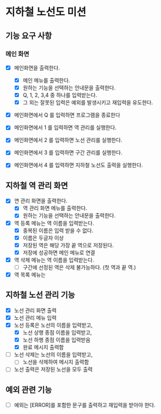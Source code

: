 # 지하철 노선도 미션

## 기능 요구 사항

### 메인 화면

- [x] 메인화면을 출력한다.
  - [x] 메인 메뉴를 출력한다.
  - [x] 원하는 기능을 선택하는 안내문을 출력한다.
  - [x] Q, 1, 2, 3,4 중 하나를 입력받는다.
  - [x] 그 외는 잘못된 입력은 예외를 발생시키고 재입력을 유도한다.
- [x] 메인화면에서 Q 를 입력하면 프로그램을 종료한다
- [x] 메인화면에서 1 를 입력하면 역 관리를 실행한다.
- [x] 메인화면에서 2 를 입력하면 노선 관리를 실행한다.
- [x] 메인화면에서 3 를 입력하면 구간 관리를 실행한다.
- [x] 메인화면에서 4 를 입력하면 지하철 노선도 출력을 실행한다.



## 지하철 역 관리 화면

- [x] 연 관리 화면을 출력한다.
  - [x] 역 관리 화면 메뉴를 출력한다.
  - [x] 원하는 기능을 선택하는 안내문을 출력한다.
- [x] 역 등록 메뉴는 역 이름을 입력받는다.
  - [x] 중복된 이름은 입력 받을 수 없다.
  - [x] 이름은 두글자 이상
  - [x] 저장된 역은 해당 가장 끝 역으로 저장된다.
  - [x] 저장에 성공하면 메인 메뉴로 연결
- [x] 역 삭제 메뉴는 역 이름을 입력받는다.
  - [ ] 구간에 선정된 역은 삭제 불가능하다. (첫 역과 끝 역.)
- [x] 역 목록 메뉴는 

## 지하철 노선 관리 기능

- [x] 노선 관리 화면 출력
- [x] 노선 관리 메뉴 입력
- [x] 노선 등록은 노선의 이름을 입력받고,
  - [x] 노선 상행 종점 이름을 입력받고,
  - [x] 노선 하행 종점 이름을 입력받음
  - [x] 완료 메시지 출력함
- [ ] 노선 삭제는 노선의 이름을 입력받고,
  - [ ] 노선을 삭제하여 메시지 출력함
- [ ] 노선 출력은 저장된 노선을 모두 출력

## 예외 관련 기능

- [ ] 예외는 [ERROR]를 포함한 문구를 출력하고 재입력을 받아야 한다.